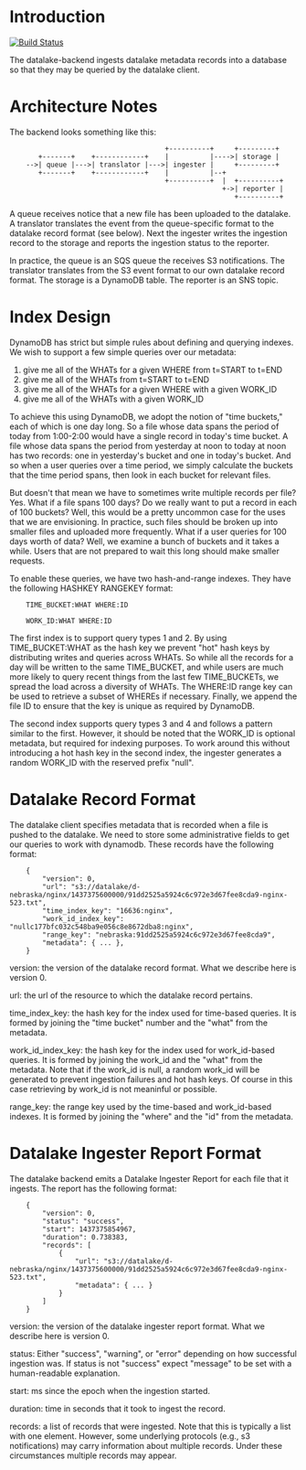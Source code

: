 Introduction
============

[![Build Status](https://travis-ci.org/planetlabs/datalake-backend.svg)](https://travis-ci.org/planetlabs/datalake-backend)

The datalake-backend ingests datalake metadata records into a database so that
they may be queried by the datalake client.

Architecture Notes
==================

The backend looks something like this:

                                          +----------+     +---------+
           +-------+    +------------+    |          |---->| storage |
        -->| queue |--->| translator |--->| ingester |     +---------+
           +-------+    +------------+    |          |--+
                                          +----------+  |  +----------+
                                                        +->| reporter |
                                                           +----------+


A queue receives notice that a new file has been uploaded to the datalake. A
translator translates the event from the queue-specific format to the datalake
record format (see below). Next the ingester writes the ingestion record to the
storage and reports the ingestion status to the reporter.

In practice, the queue is an SQS queue the receives S3 notifications. The
translator translates from the S3 event format to our own datalake record
format. The storage is a DynamoDB table. The reporter is an SNS topic.

Index Design
============

DynamoDB has strict but simple rules about defining and querying indexes. We
wish to support a few simple queries over our metadata:

1. give me all of the WHATs for a given WHERE from t=START to t=END
2. give me all of the WHATs from t=START to t=END
3. give me all of the WHATs for a given WHERE with a given WORK_ID
4. give me all of the WHATs with a given WORK_ID

To achieve this using DynamoDB, we adopt the notion of "time buckets," each of
which is one day long. So a file whose data spans the period of today from
1:00-2:00 would have a single record in today's time bucket. A file whose data
spans the period from yesterday at noon to today at noon has two records: one
in yesterday's bucket and one in today's bucket. And so when a user queries
over a time period, we simply calculate the buckets that the time period spans,
then look in each bucket for relevant files.

But doesn't that mean we have to sometimes write multiple records per file?
Yes. What if a file spans 100 days? Do we really want to put a record in each
of 100 buckets? Well, this would be a pretty uncommon case for the uses that we
are envisioning. In practice, such files should be broken up into smaller files
and uploaded more frequently. What if a user queries for 100 days worth of
data?  Well, we examine a bunch of buckets and it takes a while. Users that are
not prepared to wait this long should make smaller requests.

To enable these queries, we have two hash-and-range indexes. They have the
following HASHKEY RANGEKEY format:

        TIME_BUCKET:WHAT WHERE:ID

        WORK_ID:WHAT WHERE:ID

The first index is to support query types 1 and 2. By using TIME_BUCKET:WHAT as
the hash key we prevent "hot" hash keys by distributing writes and queries
across WHATs. So while all the records for a day will be written to the same
TIME_BUCKET, and while users are much more likely to query recent things from
the last few TIME_BUCKETs, we spread the load across a diversity of WHATs. The
WHERE:ID range key can be used to retrieve a subset of WHEREs if
necessary. Finally, we append the file ID to ensure that the key is unique as
required by DynamoDB.

The second index supports query types 3 and 4 and follows a pattern similar to
the first. However, it should be noted that the WORK_ID is optional metadata,
but required for indexing purposes. To work around this without introducing a
hot hash key in the second index, the ingester generates a random WORK_ID with
the reserved prefix "null".

Datalake Record Format
======================

The datalake client specifies metadata that is recorded when a file is pushed
to the datalake. We need to store some administrative fields to get our queries
to work with dynamodb. These records have the following format:

        {
            "version": 0,
            "url": "s3://datalake/d-nebraska/nginx/1437375600000/91dd2525a5924c6c972e3d67fee8cda9-nginx-523.txt",
            "time_index_key": "16636:nginx",
            "work_id_index_key": "nullc177bfc032c548ba9e056c8e8672dba8:nginx",
            "range_key": "nebraska:91dd2525a5924c6c972e3d67fee8cda9",
            "metadata": { ... },
        }

version: the version of the datalake record format. What we describe here is
version 0.

url: the url of the resource to which the datalake record pertains.

time_index_key: the hash key for the index used for time-based queries. It is
formed by joining the "time bucket" number and the "what" from the metadata.

work_id_index_key: the hash key for the index used for work_id-based
queries. It is formed by joining the work_id and the "what" from the
metadata. Note that if the work_id is null, a random work_id will be generated
to prevent ingestion failures and hot hash keys. Of course in this case
retrieving by work_id is not meaninful or possible.

range_key: the range key used by the time-based and work_id-based indexes. It
is formed by joining the "where" and the "id" from the metadata.

Datalake Ingester Report Format
===============================

The datalake backend emits a Datalake Ingester Report for each file that it
ingests. The report has the following format:

        {
            "version": 0,
            "status": "success",
            "start": 1437375854967,
            "duration": 0.738383,
			"records": [
                {
                    "url": "s3://datalake/d-nebraska/nginx/1437375600000/91dd2525a5924c6c972e3d67fee8cda9-nginx-523.txt",
                    "metadata": { ... }
                }
            ]
        }

version: the version of the datalake ingester report format. What we describe
here is version 0.

status: Either "success", "warning", or "error" depending on how successful
ingestion was. If status is not "success" expect "message" to be set with a
human-readable explanation.

start: ms since the epoch when the ingestion started.

duration: time in seconds that it took to ingest the record.

records: a list of records that were ingested. Note that this is typically a
list with one element. However, some underlying protocols (e.g., s3
notifications) may carry information about multiple records. Under these
circumstances multiple records may appear.
